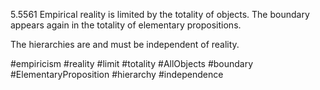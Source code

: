 5.5561 Empirical reality is limited by the totality of objects. The boundary appears again in the totality of elementary propositions.

The hierarchies are and must be independent of reality.

#empiricism #reality #limit #totality #AllObjects #boundary #ElementaryProposition #hierarchy #independence 